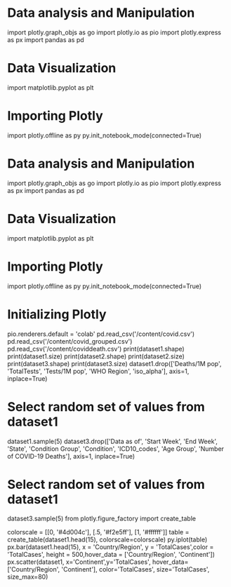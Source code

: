# Data analysis and Manipulation
import plotly.graph_objs as go
import plotly.io as pio
import plotly.express as px
import pandas as pd

# Data Visualization
import matplotlib.pyplot as plt

# Importing Plotly
import plotly.offline as py
py.init_notebook_mode(connected=True)

# Data analysis and Manipulation
import plotly.graph_objs as go
import plotly.io as pio
import plotly.express as px
import pandas as pd

# Data Visualization
import matplotlib.pyplot as plt

# Importing Plotly
import plotly.offline as py
py.init_notebook_mode(connected=True)

# Initializing Plotly
pio.renderers.default = 'colab'
pd.read_csv('/content/covid.csv')
pd.read_csv('/content/covid_grouped.csv')
pd.read_csv('/content/coviddeath.csv')
print(dataset1.shape)
print(dataset1.size)
print(dataset2.shape)
print(dataset2.size)
print(dataset3.shape)
print(dataset3.size)
dataset1.drop(['Deaths/1M pop', 'TotalTests', 'Tests/1M pop',
       'WHO Region', 'iso_alpha'],
              axis=1, inplace=True)

# Select random set of values from dataset1
dataset1.sample(5)
dataset3.drop(['Data as of', 'Start Week', 'End Week', 'State', 'Condition Group',
       'Condition', 'ICD10_codes', 'Age Group', 'Number of COVID-19 Deaths'],
              axis=1, inplace=True)

# Select random set of values from dataset1
dataset3.sample(5)
from plotly.figure_factory import create_table

colorscale = [[0, '#4d004c'], [.5, '#f2e5ff'], [1, '#ffffff']]
table = create_table(dataset1.head(15), colorscale=colorscale)
py.iplot(table)
px.bar(dataset1.head(15), x = 'Country/Region',
       y = 'TotalCases',color = 'TotalCases',
       height = 500,hover_data = ['Country/Region', 'Continent'])
       px.scatter(dataset1, x='Continent',y='TotalCases',
           hover_data=['Country/Region', 'Continent'],
           color='TotalCases', size='TotalCases', size_max=80)
